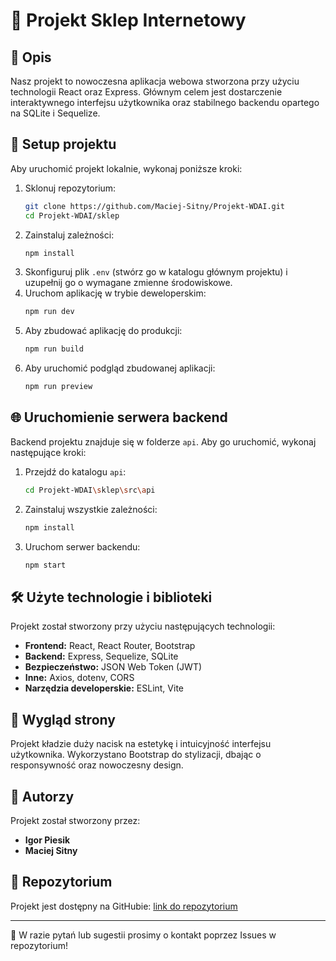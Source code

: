 # 📌 Projekt Sklep Internetowy

## 📖 Opis
Nasz projekt to nowoczesna aplikacja webowa stworzona przy użyciu technologii React oraz Express. Głównym celem jest dostarczenie interaktywnego interfejsu użytkownika oraz stabilnego backendu opartego na SQLite i Sequelize.

## 🚀 Setup projektu
Aby uruchomić projekt lokalnie, wykonaj poniższe kroki:

1. Sklonuj repozytorium:
   ```sh
   git clone https://github.com/Maciej-Sitny/Projekt-WDAI.git
   cd Projekt-WDAI/sklep
   ```
2. Zainstaluj zależności:
   ```sh
   npm install
   ```
3. Skonfiguruj plik `.env` (stwórz go w katalogu głównym projektu) i uzupełnij go o wymagane zmienne środowiskowe.
4. Uruchom aplikację w trybie deweloperskim:
   ```sh
   npm run dev
   ```
5. Aby zbudować aplikację do produkcji:
   ```sh
   npm run build
   ```
6. Aby uruchomić podgląd zbudowanej aplikacji:
   ```sh
   npm run preview
   ```

## 🌐 Uruchomienie serwera backend
Backend projektu znajduje się w folderze `api`. Aby go uruchomić, wykonaj następujące kroki:

1. Przejdź do katalogu `api`:
   ```sh
   cd Projekt-WDAI\sklep\src\api
   ```
2. Zainstaluj wszystkie zależności:
   ```sh
   npm install
   ```
3. Uruchom serwer backendu:
   ```sh
   npm start
   ```

## 🛠 Użyte technologie i biblioteki
Projekt został stworzony przy użyciu następujących technologii:

- **Frontend:** React, React Router, Bootstrap
- **Backend:** Express, Sequelize, SQLite
- **Bezpieczeństwo:** JSON Web Token (JWT)
- **Inne:** Axios, dotenv, CORS
- **Narzędzia developerskie:** ESLint, Vite

## 🎨 Wygląd strony
Projekt kładzie duży nacisk na estetykę i intuicyjność interfejsu użytkownika. Wykorzystano Bootstrap do stylizacji, dbając o responsywność oraz nowoczesny design.

## 👥 Autorzy
Projekt został stworzony przez:
- **Igor Piesik**
- **Maciej Sitny**

## 📌 Repozytorium
Projekt jest dostępny na GitHubie: [link do repozytorium]([https://github.com/Maciej-Sitny/Projekt-WDAI])

---
📢 W razie pytań lub sugestii prosimy o kontakt poprzez Issues w repozytorium!

